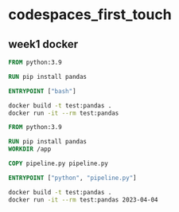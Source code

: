 # codespaces_first_touch

## week1 docker
```Dockerfile
FROM python:3.9

RUN pip install pandas

ENTRYPOINT ["bash"]
```
```bash
docker build -t test:pandas .
docker run -it --rm test:pandas
```

```Dockerfile
FROM python:3.9

RUN pip install pandas
WORKDIR /app

COPY pipeline.py pipeline.py

ENTRYPOINT ["python", "pipeline.py"]
```
```bash
docker build -t test:pandas .
docker run -it --rm test:pandas 2023-04-04
```
